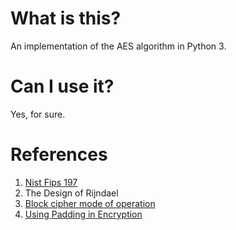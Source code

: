 # What is this?

An implementation of the AES algorithm in Python 3.

# Can I use it?

Yes, for sure.

# References

1. [Nist Fips 197](https://nvlpubs.nist.gov/nistpubs/fips/nist.fips.197.pdf)
2. The Design of Rijndael
3. [Block cipher mode of operation](https://en.wikipedia.org/wiki/Block_cipher_mode_of_operation)
4. [Using Padding in Encryption](https://www.di-mgt.com.au/cryptopad.html)
